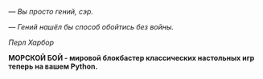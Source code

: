 *— Вы просто гений, сэр.*

*— Гений нашёл бы способ обойтись без войны.*

*Перл Харбор*

**МОРСКОЙ БОЙ - мировой блокбастер классических настольных игр теперь на вашем Python.**
